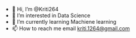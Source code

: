 - 👋 Hi, I’m @Kriti264
- 👀 I’m interested in Data Science
- 🌱 I’m currently learning Machiene learning
- 📫 How to reach me email kriti.1264@gmail.com

<!---
Kriti264/Kriti264 is a ✨ special ✨ repository because its `README.md` (this file) appears on your GitHub profile.
You can click the Preview link to take a look at your changes.
--->

